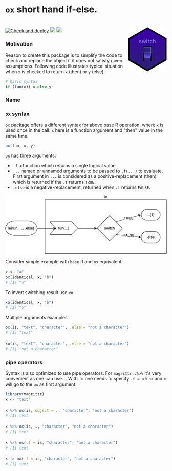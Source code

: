 # `ox` short hand if-else.

# <img src="man/figures/logo.jpg" align="right" />

<!-- badges: start -->
[![Check and deploy](https://github.com/gogonzo/ie/workflows/Check%20and%20deploy/badge.svg)](https://github.com/gogonzo/ie/actions)
[![](https://ci.appveyor.com/api/projects/status/github/gogonzo/ie?branch=master&svg=true)](https://ci.appveyor.com/project/gogonzo/ie)
[![](https://codecov.io/gh/gogonzo/ie/branch/main/graph/badge.svg)](https://codecov.io/gh/gogonzo/ie/branch/main)
<!-- badges: end -->

### Motivation

Reason to create this package is to simplify the code to check and replace the 
object if it does not satisfy given assumptions. Following code illustrates
typical situation when `x` is checked to return `x` (then) or 
`y` (else).
```r
# basic syntax
if (fun(x)) x else y
```

### Name


### `ox` syntax
`ox` package offers a different syntax for above base R operation, where `x` is 
used once in the call. `x` here is a function argument and "then" value in the
same time.
```r
ox(fun, x, y)
```

`ox` has three arguments: 
- `.f`  a function which returns a single logical value
- `...` named or unnamed arguments to be passed to `.f(...)` to evaluate. First
argument in `...` is considered as a positive-replacement (then) which is 
returned if the `.f` returns `TRUE`. 
- `.else` is a negative-replacement, returned when `.f` returns `FALSE`.

![](man/figures/ie_uml.jpg)

Consider simple example with `base` R and `ox` equivalent.  
```r
x <- "a"
ox(identical, x, "b")
# [1] "a"
```

To invert switching result use `xo`
```r
xo(identical, x, "b")
# [1] "b"
```

Multiple arguments examples
```r
ox(is, "text", "character", .else = "not a character")
# [1] "text"

xo(is, "text", "character", .else = "not a character")
# [1] "not a character"
```

### pipe operators
Syntax is also optimized to use pipe operators. For `magrittr::%>%` it's very 
convenient as one can use `.`. With `|>` one needs to specify `.f = <fun>` and 
`x` will go to the `ox` as first argument.
```r
library(magrittr)
x <- "text"

x %>% ox(is, object = ., "character", "not a character")
# [1] text

x %>% ox(is, ., "character", "not a character")
# [1] text

x %>% ox(.f = is, "character", "not a character")
# [1] text

x |> ox(.f = is, "character", "not a character")
# [1] text
```
